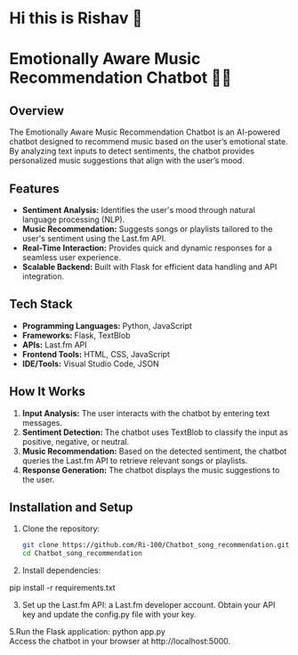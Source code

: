 # Hi this is Rishav 👋

# Emotionally Aware Music Recommendation Chatbot 🎵🤖  

## Overview  
The Emotionally Aware Music Recommendation Chatbot is an AI-powered chatbot designed to recommend music based on the user’s emotional state. By analyzing text inputs to detect sentiments, the chatbot provides personalized music suggestions that align with the user’s mood.  

## Features  
- **Sentiment Analysis:** Identifies the user's mood through natural language processing (NLP).  
- **Music Recommendation:** Suggests songs or playlists tailored to the user's sentiment using the Last.fm API.  
- **Real-Time Interaction:** Provides quick and dynamic responses for a seamless user experience.  
- **Scalable Backend:** Built with Flask for efficient data handling and API integration.  



## Tech Stack  
- **Programming Languages:** Python, JavaScript  
- **Frameworks:** Flask, TextBlob  
- **APIs:** Last.fm API  
- **Frontend Tools:** HTML, CSS, JavaScript  
- **IDE/Tools:** Visual Studio Code, JSON  

## How It Works  
1. **Input Analysis:** The user interacts with the chatbot by entering text messages.  
2. **Sentiment Detection:** The chatbot uses TextBlob to classify the input as positive, negative, or neutral.  
3. **Music Recommendation:** Based on the detected sentiment, the chatbot queries the Last.fm API to retrieve relevant songs or playlists.  
4. **Response Generation:** The chatbot displays the music suggestions to the user.  

## Installation and Setup  
1. Clone the repository:  
   ```bash  
   git clone https://github.com/Ri-100/Chatbot_song_recommendation.git  
   cd Chatbot_song_recommendation  
2. Install dependencies:

pip install -r requirements.txt  

3. Set up the Last.fm API:
 a Last.fm developer account.
Obtain your API key and update the config.py file with your key.

5.Run the Flask application:
python app.py  
Access the chatbot in your browser at http://localhost:5000.
